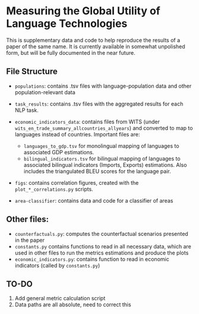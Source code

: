 # Measuring the Global Utility of Language Technologies

This is supplementary data and code to help reproduce the results of a paper of the same name. It is currently available in somewhat unpolished form, but will be fully documented in the near future.

## File Structure

* `populations`: contains .tsv files with language-population data and other population-relevant data

* `task_results`: contains .tsv files with the aggregated results for each NLP task.

* `economic_indicators_data`: contains files from WITS (under `wits_en_trade_summary_allcountries_allyears`) and converted to map to languages instead of countries. Important files are: 
	- `languages_to_gdp.tsv` for monolingual mapping of languages to associated GDP estimations.
	- `bilingual_indicators.tsv` for bilingual mapping of languages to associated bilingual indicators (Imports, Exports) estimations.	Also includes the triangulated BLEU scores for the language pair.

* `figs`: contains correlation figures, created with the `plot_*_correlations.py` scripts.

* `area-classifier`: contains data and code for a classifier of areas

## Other files:
* `counterfactuals.py`: computes the counterfactual scenarios presented in the paper
* `constants.py` contains functions to read in all necessary data, which are used in other files to run the metrics estimations and produce the plots
* `economic_indicators.py`: contains function to read in economic indicators (called by `constants.py`)

## TO-DO
1. Add general metric calculation script
2. Data paths are all absolute, need to correct this
